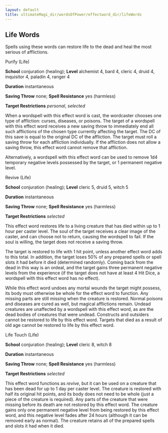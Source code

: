 ```yaml
---
layout: default
title: ultimateMagi_dir/wordsOfPower/effectword_dir/lifeWords
---
```

## Life Words

Spells using these words can restore life to the dead and heal the most serious of afflictions.

Purify (Life)

**School** conjuration (healing); **Level** alchemist 4, bard 4, cleric 4, druid 4, inquisitor 4, paladin 4, ranger 4

**Duration** instantaneous

**Saving Throw** none; **Spell Resistance** yes (harmless)

**Target Restrictions** _personal_, _selected_

When a wordspell with this effect word is cast, the wordcaster chooses one type of affliction: curses, diseases, or poisons. The target of a wordspell with this effect word receives a new saving throw to immediately end all such afflictions of the chosen type currently affecting the target. The DC of this save is equal to the original DC of the affliction. The target must roll a saving throw for each affliction individually. If the affliction does not allow a saving throw, this effect word cannot remove that affliction.

Alternatively, a wordspell with this effect word can be used to remove 1d4 temporary negative levels possessed by the target, or 1 permanent negative level.

Revive (Life)

**School** conjuration (healing); **Level** cleric 5, druid 5, witch 5

**Duration** instantaneous

**Saving Throw** none; **Spell Resistance** yes (harmless)

**Target Restrictions** _selected_

This effect word restores life to a living creature that has died within up to 1 hour per caster level. The soul of the target receives a clear image of the caster, and can choose not to return, causing the wordspell to fail. If the soul is willing, the target does not receive a saving throw.

The target is restored to life with 1 hit point, unless another effect word adds to this total. In addition, the target loses 50% of any prepared spells or spell slots it had before it died (determined randomly). Coming back from the dead in this way is an ordeal, and the target gains three permanent negative levels from the experience (if the target does not have at least 4 Hit Dice, a wordspell with this effect word has no effect).

While this effect word undoes any mortal wounds the target might possess, its body must otherwise be whole for the effect word to function. Any missing parts are still missing when the creature is restored. Normal poisons and diseases are cured as well, but magical afflictions remain. Undead creatures are unaffected by a wordspell with this effect word, as are the dead bodies of creatures that were undead. Constructs and outsiders cannot be restored to life by this effect word. Targets that died as a result of old age cannot be restored to life by this effect word.

Life Touch (Life)

**School** conjuration (healing); **Level** cleric 8, witch 8

**Duration** instantaneous

**Saving Throw** none; **Spell Resistance** yes (harmless)

**Target Restrictions** _selected_

This effect word functions as _revive_, but it can be used on a creature that has been dead for up to 1 day per caster level. The creature is restored with half its original hit points, and its body does not need to be whole (just a piece of the creature is required). Any parts of the creature that were missing before its death are not restored by this effect word. The creature gains only one permanent negative level from being restored by this effect word, and this negative level fades after 24 hours (although it can be removed early as normal). The creature retains all of the prepared spells and slots it had when it died.

